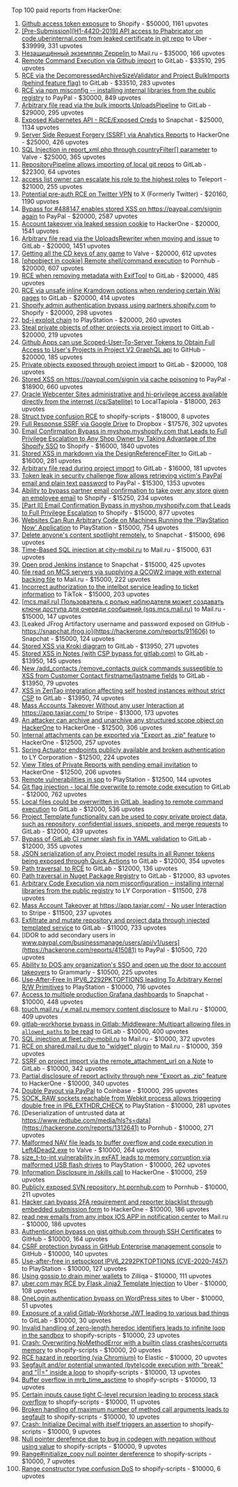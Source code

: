 Top 100 paid reports from HackerOne:

1. [Github access token exposure](https://hackerone.com/reports/1087489) to Shopify - $50000, 1161 upvotes
2. [[Pre-Submission][H1-4420-2019] API access to Phabricator on code.uberinternal.com from leaked certificate in git repo](https://hackerone.com/reports/591813) to Uber - $39999, 331 upvotes
3. [Незащищённый экземпляр Zeppelin ](https://hackerone.com/reports/992564) to Mail.ru - $35000, 166 upvotes
4. [Remote Command Execution via Github import](https://hackerone.com/reports/1679624) to GitLab - $33510, 295 upvotes
5. [RCE via the DecompressedArchiveSizeValidator and Project BulkImports (behind feature flag)](https://hackerone.com/reports/1609965) to GitLab - $33510, 283 upvotes
6. [RCE via npm misconfig -- installing internal libraries from the public registry](https://hackerone.com/reports/925585) to PayPal - $30000, 849 upvotes
7. [Arbitrary file read  via the bulk imports UploadsPipeline](https://hackerone.com/reports/1439593) to GitLab - $29000, 295 upvotes
8. [Exposed Kubernetes API - RCE/Exposed Creds](https://hackerone.com/reports/455645) to Snapchat - $25000, 1134 upvotes
9. [Server Side Request Forgery (SSRF) via Analytics Reports](https://hackerone.com/reports/2262382) to HackerOne - $25000, 426 upvotes
10. [SQL Injection in report_xml.php through countryFilter[] parameter](https://hackerone.com/reports/383127) to Valve - $25000, 365 upvotes
11. [RepositoryPipeline allows importing of local git repos](https://hackerone.com/reports/1685822) to GitLab - $22300, 64 upvotes
12. [access list owner can escalate his role to the highest roles](https://hackerone.com/reports/2281075) to Teleport - $21000, 255 upvotes
13. [Potential pre-auth RCE on Twitter VPN](https://hackerone.com/reports/591295) to X (Formerly Twitter) - $20160, 1190 upvotes
14. [Bypass for #488147 enables stored XSS on https://paypal.com/signin again](https://hackerone.com/reports/510152) to PayPal - $20000, 2587 upvotes
15. [Account takeover via leaked session cookie](https://hackerone.com/reports/745324) to HackerOne - $20000, 1541 upvotes
16. [Arbitrary file read via the UploadsRewriter when moving and issue](https://hackerone.com/reports/827052) to GitLab - $20000, 1451 upvotes
17. [Getting all the CD keys of any game](https://hackerone.com/reports/391217) to Valve - $20000, 612 upvotes
18. [[phpobject in cookie] Remote shell/command execution](https://hackerone.com/reports/141956) to Pornhub - $20000, 607 upvotes
19. [RCE when removing metadata with ExifTool](https://hackerone.com/reports/1154542) to GitLab - $20000, 485 upvotes
20. [RCE via unsafe inline Kramdown options when rendering certain Wiki pages](https://hackerone.com/reports/1125425) to GitLab - $20000, 414 upvotes
21. [Shopify admin authentication bypass using partners.shopify.com](https://hackerone.com/reports/270981) to Shopify - $20000, 298 upvotes
22. [bd-j exploit chain](https://hackerone.com/reports/1379975) to PlayStation - $20000, 260 upvotes
23. [Steal private objects of other projects via project import](https://hackerone.com/reports/743953) to GitLab - $20000, 219 upvotes
24. [Github Apps can use Scoped-User-To-Server Tokens to Obtain Full Access to User's Projects in Project V2 GraphQL api](https://hackerone.com/reports/1711938) to GitHub - $20000, 185 upvotes
25. [Private objects exposed through project import](https://hackerone.com/reports/767770) to GitLab - $20000, 108 upvotes
26. [Stored XSS on https://paypal.com/signin via cache poisoning](https://hackerone.com/reports/488147) to PayPal - $18900, 660 upvotes
27. [Oracle Webcenter Sites administrative and hi-privilege access available directly from the internet (/cs/Satellite)](https://hackerone.com/reports/170532) to LocalTapiola - $18000, 263 upvotes
28. [Struct type confusion RCE](https://hackerone.com/reports/181879) to shopify-scripts - $18000, 8 upvotes
29. [Full Response SSRF via Google Drive](https://hackerone.com/reports/1406938) to Dropbox - $17576, 302 upvotes
30. [Email Confirmation Bypass in myshop.myshopify.com that Leads to Full Privilege Escalation to Any Shop Owner by Taking Advantage of the Shopify SSO](https://hackerone.com/reports/791775) to Shopify - $16000, 1840 upvotes
31. [Stored XSS in markdown via the DesignReferenceFilter ](https://hackerone.com/reports/1212067) to GitLab - $16000, 281 upvotes
32. [Arbitrary file read during project import](https://hackerone.com/reports/1132378) to GitLab - $16000, 181 upvotes
33. [Token leak in security challenge flow allows retrieving victim's PayPal email and plain text password](https://hackerone.com/reports/739737) to PayPal - $15300, 1353 upvotes
34. [Ability to bypass partner email confirmation to take over any store given an employee email](https://hackerone.com/reports/300305) to Shopify - $15250, 234 upvotes
35. [[Part II] Email Confirmation Bypass in myshop.myshopify.com that Leads to Full Privilege Escalation](https://hackerone.com/reports/796808) to Shopify - $15000, 877 upvotes
36. [Websites Can Run Arbitrary Code on Machines Running the 'PlayStation Now' Application](https://hackerone.com/reports/873614) to PlayStation - $15000, 754 upvotes
37. [Delete anyone's content spotlight remotely.](https://hackerone.com/reports/1819832) to Snapchat - $15000, 696 upvotes
38. [Time-Based SQL injection at city-mobil.ru](https://hackerone.com/reports/868436) to Mail.ru - $15000, 631 upvotes
39. [Open prod Jenkins instance](https://hackerone.com/reports/231460) to Snapchat - $15000, 425 upvotes
40. [file read on MCS servers via supplying a QCOW2 image with external backing file](https://hackerone.com/reports/1024899) to Mail.ru - $15000, 222 upvotes
41. [Incorrect authorization to the intelbot service leading to ticket information](https://hackerone.com/reports/1328546) to TikTok - $15000, 203 upvotes
42. [[mcs.mail.ru] Пользователь с ролью наблюдателя может создавать ключи доступа для очереди сообщений (sqs.mcs.mail.ru)](https://hackerone.com/reports/1177451) to Mail.ru - $15000, 147 upvotes
43. [Leaked JFrog Artifactory  username and password exposed on GitHub - https://snapchat.jfrog.io](https://hackerone.com/reports/911606) to Snapchat - $15000, 124 upvotes
44. [Stored XSS via Kroki diagram](https://hackerone.com/reports/1731349) to GitLab - $13950, 271 upvotes
45. [Stored XSS in Notes (with CSP bypass for gitlab.com)](https://hackerone.com/reports/1481207) to GitLab - $13950, 145 upvotes
46. [New /add_contacts /remove_contacts quick commands susseptible to XSS from Customer Contact firstname/lastname fields](https://hackerone.com/reports/1578400) to GitLab - $13950, 79 upvotes
47. [XSS in ZenTao integration affecting self hosted instances without strict CSP](https://hackerone.com/reports/1542510) to GitLab - $13950, 74 upvotes
48. [Mass Accounts Takeover Without any user Interaction  at https://app.taxjar.com/ ](https://hackerone.com/reports/1685970) to Stripe - $13000, 173 upvotes
49. [An attacker can archive and unarchive any structured scope object on HackerOne](https://hackerone.com/reports/1501611) to HackerOne - $12500, 306 upvotes
50. [Internal attachments can be exported via "Export as .zip" feature](https://hackerone.com/reports/186230) to HackerOne - $12500, 257 upvotes
51. [Spring Actuator endpoints publicly available and broken authentication](https://hackerone.com/reports/838635) to LY Corporation - $12500, 224 upvotes
52. [View Titles of Private Reports with pending email invitation](https://hackerone.com/reports/2312029) to HackerOne - $12500, 206 upvotes
53. [Remote vulnerabilities in spp](https://hackerone.com/reports/2177925) to PlayStation - $12500, 144 upvotes
54. [Git flag injection - local file overwrite to remote code execution](https://hackerone.com/reports/658013) to GitLab - $12000, 762 upvotes
55. [Local files could be overwritten in GitLab, leading to remote command execution](https://hackerone.com/reports/587854) to GitLab - $12000, 536 upvotes
56. [Project Template functionality can be used to copy private project data, such as repository, confidential issues, snippets, and merge requests](https://hackerone.com/reports/689314) to GitLab - $12000, 439 upvotes
57. [Bypass of GitLab CI runner slash fix in YAML validation](https://hackerone.com/reports/409395) to GitLab - $12000, 355 upvotes
58. [JSON serialization of any Project model results in all Runner tokens being exposed through Quick Actions](https://hackerone.com/reports/509924) to GitLab - $12000, 354 upvotes
59. [Path traversal, to RCE](https://hackerone.com/reports/733072) to GitLab - $12000, 136 upvotes
60. [Path traversal in Nuget Package Registry](https://hackerone.com/reports/822262) to GitLab - $12000, 83 upvotes
61. [Arbitrary Code Execution via npm misconfiguration – installing internal libraries from the public registry](https://hackerone.com/reports/1043385) to LY Corporation - $11500, 278 upvotes
62. [Mass Account Takeover at https://app.taxjar.com/ - No user Interaction](https://hackerone.com/reports/1581240) to Stripe - $11500, 237 upvotes
63. [Exfiltrate and mutate repository and project data through injected templated service](https://hackerone.com/reports/446585) to GitLab - $11000, 733 upvotes
64. [IDOR to add secondary users in www.paypal.com/businessmanage/users/api/v1/users](https://hackerone.com/reports/415081) to PayPal - $10500, 720 upvotes
65. [Ability to DOS any organization's SSO and open up the door to account takeovers](https://hackerone.com/reports/976603) to Grammarly - $10500, 225 upvotes
66. [Use-After-Free In IPV6_2292PKTOPTIONS leading To Arbitrary Kernel R/W Primitives](https://hackerone.com/reports/826026) to PlayStation - $10000, 716 upvotes
67. [Access to multiple production Grafana dashboards](https://hackerone.com/reports/663628) to Snapchat - $10000, 448 upvotes
68. [touch.mail.ru / e.mail.ru memory content disclosure](https://hackerone.com/reports/513236) to Mail.ru - $10000, 409 upvotes
69. [gitlab-workhorse bypass in Gitlab::Middleware::Multipart allowing files in `allowed_paths` to be read](https://hackerone.com/reports/850447) to GitLab - $10000, 400 upvotes
70. [SQL injection at fleet.city-mobil.ru](https://hackerone.com/reports/881901) to Mail.ru - $10000, 372 upvotes
71. [RCE on shared.mail.ru due to "widget" plugin](https://hackerone.com/reports/518637) to Mail.ru - $10000, 359 upvotes
72. [SSRF on project import via the remote_attachment_url on a Note](https://hackerone.com/reports/826361) to GitLab - $10000, 342 upvotes
73. [Partial disclosure of report activity through new "Export as .zip" feature](https://hackerone.com/reports/182358) to HackerOne - $10000, 340 upvotes
74. [Double Payout via PayPal](https://hackerone.com/reports/307239) to Coinbase - $10000, 295 upvotes
75. [SOCK_RAW sockets reachable from Webkit process allows triggering double free in IP6_EXTHDR_CHECK](https://hackerone.com/reports/943231) to PlayStation - $10000, 281 upvotes
76. [Deserialization of untrusted data at https://www.redtube.com/media/hls?s=data](https://hackerone.com/reports/1312641) to Pornhub - $10000, 271 upvotes
77. [Malformed NAV file leads to buffer overflow and code execution in Left4Dead2.exe](https://hackerone.com/reports/542180) to Valve - $10000, 264 upvotes
78. [size_t-to-int vulnerability in exFAT leads to memory corruption via malformed USB flash drives](https://hackerone.com/reports/1340942) to PlayStation - $10000, 262 upvotes
79. [Information Disclosure in /skills call](https://hackerone.com/reports/188719) to HackerOne - $10000, 259 upvotes
80. [Publicly exposed SVN repository, ht.pornhub.com](https://hackerone.com/reports/72243) to Pornhub - $10000, 211 upvotes
81. [Hacker can bypass 2FA requirement and reporter blacklist through embedded submission form](https://hackerone.com/reports/418767) to HackerOne - $10000, 186 upvotes
82. [read new emails from any inbox IOS APP in notification center](https://hackerone.com/reports/977212) to Mail.ru - $10000, 186 upvotes
83. [Authentication bypass on gist.github.com through SSH Certificates](https://hackerone.com/reports/1901040) to GitHub - $10000, 164 upvotes
84. [CSRF protection bypass in GitHub Enterprise management console](https://hackerone.com/reports/1497169) to GitHub - $10000, 140 upvotes
85. [Use-after-free in setsockopt IPV6_2292PKTOPTIONS (CVE-2020-7457)](https://hackerone.com/reports/1441103) to PlayStation - $10000, 127 upvotes
86. [Using gossip to drain miner wallets](https://hackerone.com/reports/1058879) to Zilliqa - $10000, 111 upvotes
87. [uber.com may RCE by Flask Jinja2 Template Injection](https://hackerone.com/reports/125980) to Uber - $10000, 108 upvotes
88. [OneLogin authentication bypass on WordPress sites](https://hackerone.com/reports/136169) to Uber - $10000, 51 upvotes
89. [Exposure of a valid Gitlab-Workhorse JWT leading to various bad things](https://hackerone.com/reports/1040786) to GitLab - $10000, 30 upvotes
90. [Invalid handling of zero-length heredoc identifiers leads to infinite loop in the sandbox](https://hackerone.com/reports/187305) to shopify-scripts - $10000, 23 upvotes
91. [Crash: Overwriting NoMethodError with a builtin class crashes/corrupts memory](https://hackerone.com/reports/186723) to shopify-scripts - $10000, 20 upvotes
92. [RCE hazard in reporting (via Chromium)](https://hackerone.com/reports/1168765) to Elastic - $10000, 20 upvotes
93. [Segfault and/or potential unwanted (byte)code execution with "break" and "||=" inside a loop](https://hackerone.com/reports/183356) to shopify-scripts - $10000, 13 upvotes
94. [Buffer overflow in mrb_time_asctime](https://hackerone.com/reports/188326) to shopify-scripts - $10000, 13 upvotes
95. [Certain inputs cause tight C-level recursion leading to process stack overflow](https://hackerone.com/reports/189633) to shopify-scripts - $10000, 11 upvotes
96. [Broken handling of maximum number of method call arguments leads to segfault](https://hackerone.com/reports/182484) to shopify-scripts - $10000, 10 upvotes
97. [Crash: Initialize Decimal with itself triggers an assertion](https://hackerone.com/reports/185775) to shopify-scripts - $10000, 9 upvotes
98. [Null pointer derefence due to bug in codegen with negation without using value](https://hackerone.com/reports/187536) to shopify-scripts - $10000, 9 upvotes
99. [Range#initialize_copy null pointer dereference](https://hackerone.com/reports/181685) to shopify-scripts - $10000, 7 upvotes
100. [Range constructor type confusion DoS](https://hackerone.com/reports/181910) to shopify-scripts - $10000, 6 upvotes
